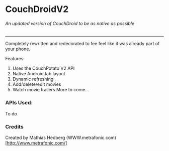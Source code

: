 # CouchDroidV2
###### An updated version of CouchDroid to be as native as possible
---
Completely rewritten and redecorated to fee feel like it was already part of your phone.

Features:
1. Uses the CouchPotato V2 API
2. Native Android tab layout
3. Dynamic refreshing
4. Add/delete/edit movies
5. Watch movie trailers
More to come...
### APIs Used:
To do
### Credits
Created by Mathias Hedberg 
(WWW.metrafonic.com)[http://www.metrafonic.com/]